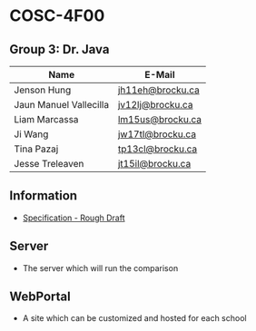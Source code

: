 # COSC-4F00 
## Group 3: Dr. Java
| Name | E-Mail |
| --- | --- |
| Jenson Hung | jh11eh@brocku.ca |
| Jaun Manuel Vallecilla | jv12lj@brocku.ca |
| Liam Marcassa | lm15us@brocku.ca |
| Ji Wang | jw17tl@brocku.ca |
| Tina Pazaj | tp13cl@brocku.ca |
| Jesse Treleaven | jt15il@brocku.ca |

## Information
  - [Specification - Rough Draft](https://docs.google.com/document/d/1_Ttea0a2wcxuSylJji-r-oEF-sLirkif9crcvvojsXg/edit?fbclid=IwAR1zTzqX2cMkm0sNaFJT_DC6EyD97vERKlqAUhh3xYyUykdpAiD5oGdicjw)

## Server
 - The server which will run the comparison
 
## WebPortal
 - A site which can be customized and hosted for each school
